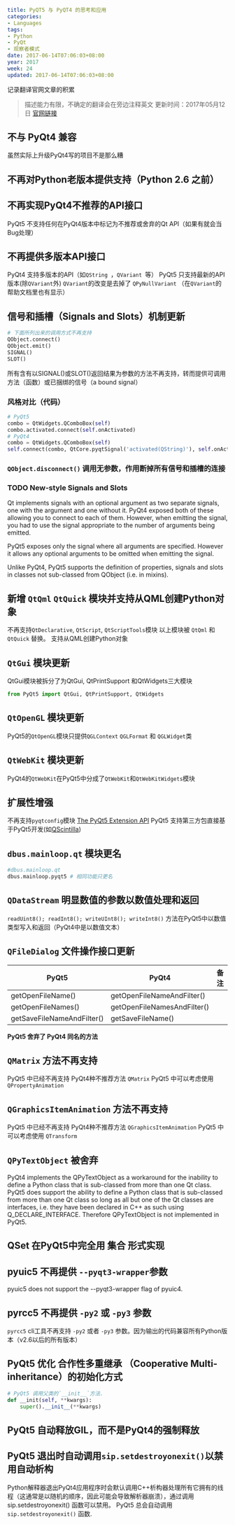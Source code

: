 ```yaml
title: PyQT5 与 PyQT4 的思考和应用
categories:
- Languages
tags:
- Python
- PyQt
- 观察者模式
date: 2017-06-14T07:06:03+08:00
year: 2017
week: 24
updated: 2017-06-14T07:06:03+08:00
```

记录翻译官网文章的积累

 <!-- more --> 

>描述能力有限，不确定的翻译会在旁边注释英文
>更新时间：2017年05月12日
>[官网链接](http://pyqt.sourceforge.net/Docs/PyQt5/pyqt4_differences.html)

## 不与 PyQt4 兼容
虽然实际上升级PyQt4写的项目不是那么糟

## 不再对Python老版本提供支持（Python 2.6 之前）

## 不再实现PyQt4不推荐的API接口 
PyQt5 不支持任何在PyQt4版本中标记为不推荐或舍弃的Qt API（如果有就会当Bug处理）

## 不再提供多版本API接口
PyQt4 支持多版本的API（如`QString `，`QVariant `等）
PyQt5 只支持最新的API版本(除`QVariant`外)
    `QVariant`的改变是去掉了 `QPyNullVariant` （在`QVariant`的帮助文档里也有显示）

## 信号和插槽（Signals and Slots）机制更新

```python
# 下面所列出来的调用方式不再支持
QObject.connect()
QObject.emit()
SIGNAL()
SLOT()
```
所有含有以SIGNAL()或SLOT()返回结果为参数的方法不再支持，转而提供可调用方法（函数）或已捆绑的信号（a bound signal）
### 风格对比（代码）
```python
# PyQt5
combo = QtWidgets.QComboBox(self)
combo.activated.connect(self.onActivated)
# PyQt4
combo = QtWidgets.QComboBox(self)
self.connect(combo, QtCore.pyqtSignal('activated(QString)'), self.onActivated)
```    
    
###  `QObject.disconnect()` 调用无参数，作用断掉所有信号和插槽的连接

### TODO New-style Signals and Slots
Qt implements signals with an optional argument as two separate signals, one with the argument and one without it. PyQt4 exposed both of these allowing you to connect to each of them. However, when emitting the signal, you had to use the signal appropriate to the number of arguments being emitted.

PyQt5 exposes only the signal where all arguments are specified. However it allows any optional arguments to be omitted when emitting the signal.

Unlike PyQt4, PyQt5 supports the definition of properties, signals and slots in classes not sub-classed from QObject (i.e. in mixins).

## 新增 `QtQml` `QtQuick` 模块并支持从QML创建Python对象
不再支持`QtDeclarative`, `QtScript`, `QtScriptTools`模块
以上模块被 `QtQml` 和 `QtQuick` 替换。
支持从QML创建Python对象

## `QtGui` 模块更新
QtGui模块被拆分了为QtGui, QtPrintSupport 和QtWidgets三大模块
```python
from PyQt5 import QtGui, QtPrintSupport, QtWidgets
```
## `QtOpenGL` 模块更新
PyQt5的`QtOpenGL`模块只提供`QGLContext` `QGLFormat` 和 `QGLWidget`类

## `QtWebKit` 模块更新
PyQt4的`QtWebKit`在PyQt5中分成了`QtWebKit`和`QtWebKitWidgets`模块

## 扩展性增强
不再支持`pyqtconfig`模块
[The PyQt5 Extension API](http://pyqt.sourceforge.net/Docs/PyQt5/extension_api.html#ref-build-system)
PyQt5 支持第三方包直接基于PyQt5开发(如[QScintilla](https://www.riverbankcomputing.com/software/qscintilla/intro))

## `dbus.mainloop.qt` 模块更名
```python
#dbus.mainloop.qt
dbus.mainloop.pyqt5 # 相同功能只更名
```

## `QDataStream` 明显数值的参数以数值处理和返回
`readUint8(); readInt8(); writeUInt8(); writeInt8()` 方法在PyQt5中以数值类型写入和返回（PyQt4中是以数值文本）

## `QFileDialog`  文件操作接口更新

| PyQt5 | PyQt4 | 备注 |
| --- | --- | --- |
| getOpenFileName() | getOpenFileNameAndFilter()  | |
| getOpenFileNames() | getOpenFileNamesAndFilter() | |
| getSaveFileNameAndFilter() | getSaveFileName() | |

**PyQt5 舍弃了 PyQt4 同名的方法**

## `QMatrix` 方法不再支持
PyQt5 中已经不再支持 PyQt4种不推荐方法 `QMatrix` 
PyQt5 中可以考虑使用 `QPropertyAnimation`

## `QGraphicsItemAnimation` 方法不再支持
PyQt5 中已经不再支持 PyQt4种不推荐方法 `QGraphicsItemAnimation` 
PyQt5 中可以考虑使用 `QTransform`

## `QPyTextObject` 被舍弃
PyQt4 implements the QPyTextObject as a workaround for the inability to define a Python class that is sub-classed from more than one Qt class. PyQt5 does support the ability to define a Python class that is sub-classed from more than one Qt class so long as all but one of the Qt classes are interfaces, i.e. they have been declared in C++ as such using Q_DECLARE_INTERFACE. Therefore QPyTextObject is not implemented in PyQt5.

## QSet 在PyQt5中完全用 集合 形式实现

## pyuic5 不再提供 `--pyqt3-wrapper`参数
pyuic5 does not support the --pyqt3-wrapper flag of pyuic4.

## pyrcc5 不再提供 `-py2` 或 `-py3` 参数
`pyrcc5` cli工具不再支持 `-py2` 或者 `-py3` 参数。因为输出的代码兼容所有Python版本（v2.6以后的所有版本）

## PyQt5 优化 合作性多重继承 （Cooperative Multi-inheritance）的初始化方式

```python
# PyQt5 调用父类的`__init__`方法.
def __init(self, **kwargs):
    super().__init__(**kwargs)
```

## PyQt5 自动释放GIL，而不是PyQt4的强制释放

## PyQt5 退出时自动调用`sip.setdestroyonexit()`以禁用自动析构
Python解释器退出PyQt4应用程序时会默认调用C++析构器处理所有它拥有的线程（这通常是以随机的顺序，因此可能会导致解析器崩溃），通过调用 sip.setdestroyonexit() 函数可以禁用。
PyQt5 总会自动调用 `sip.setdestroyonexit()` 函数.